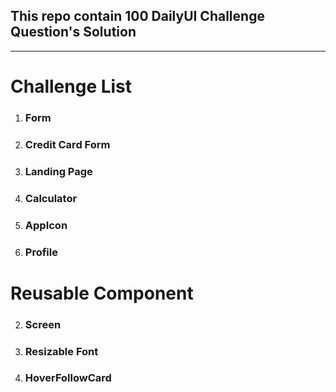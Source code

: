 ## This repo contain 100 DailyUI Challenge Question's Solution
---
# Challenge List
1. ### Form
2. ### Credit Card Form
3. ### Landing Page
4. ### Calculator
5. ### AppIcon
6. ### Profile
# Reusable Component
2. ### Screen
4. ### Resizable Font
6. ### HoverFollowCard